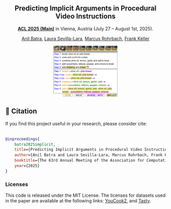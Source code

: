 
<div align="center">

<h2>Predicting Implicit Arguments in Procedural Video Instructions</h2>

**[ACL 2025 (Main)](https://2025.aclweb.org/)** in Vienna, Austria (July 27 – August 1st, 2025).

[Anil Batra](https://anilbatra2185.github.io/), [Laura Sevilla-Lara](https://laurasevilla.me/), [Marcus Rohrbach](https://rohrbach.vision/), [Frank Keller](https://homepages.inf.ed.ac.uk/keller/) 
</div>

<p align="center">
  <img src="./assets/teaser.png" alt="implicit-vid-srl" width=40% />
</p>

## :page_facing_up: Citation

If you find this project useful in your research, please consider cite:
```BibTeX

@inproceedings{
    batra2025implicit,
    title={Predicting Implicit Arguments in Procedural Video Instructions},
    author={Anil Batra and Laura Sevilla-Lara, Marcus Rohrbach, Frank Keller},,
    booktitle={The 63rd Annual Meeting of the Association for Computational Linguistics},
    year={2025}
}
```

### Licenses
This code is released under the MIT License.
The licenses for datasets used in the paper are available at the following links: [YouCook2](https://github.com/LuoweiZhou/ProcNets-YouCook2/blob/master/LICENSE), and [Tasty](https://cvml.comp.nus.edu.sg/tasty/download.html).